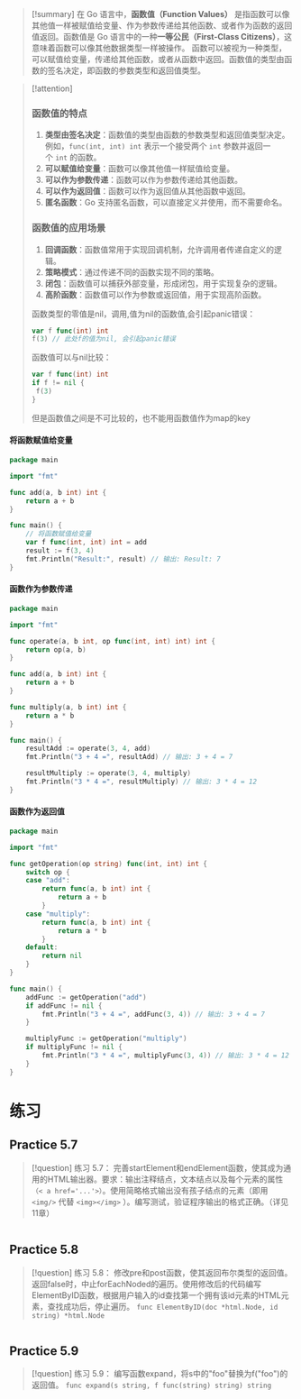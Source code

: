 > [!summary] 
> 在 Go 语言中，**函数值（Function Values）** 是指函数可以像其他值一样被赋值给变量、作为参数传递给其他函数、或者作为函数的返回值返回。函数值是 Go 语言中的一种**一等公民（First-Class Citizens）**，这意味着函数可以像其他数据类型一样被操作。
> 函数可以被视为一种类型，可以赋值给变量，传递给其他函数，或者从函数中返回。函数值的类型由函数的签名决定，即函数的参数类型和返回值类型。

> [!attention] 
> ### 函数值的特点
> 1. **类型由签名决定**：函数值的类型由函数的参数类型和返回值类型决定。例如，`func(int, int) int` 表示一个接受两个 `int` 参数并返回一个 `int` 的函数。
> 2. **可以赋值给变量**：函数可以像其他值一样赋值给变量。
> 3. **可以作为参数传递**：函数可以作为参数传递给其他函数。
> 4. **可以作为返回值**：函数可以作为返回值从其他函数中返回。
> 5. **匿名函数**：Go 支持匿名函数，可以直接定义并使用，而不需要命名。
>    
> ### 函数值的应用场景
> 1. **回调函数**：函数值常用于实现回调机制，允许调用者传递自定义的逻辑。
> 2. **策略模式**：通过传递不同的函数实现不同的策略。
> 3. **闭包**：函数值可以捕获外部变量，形成闭包，用于实现复杂的逻辑。
> 4. **高阶函数**：函数值可以作为参数或返回值，用于实现高阶函数。
> 
>  函数类型的零值是nil，调用,值为nil的函数值,会引起panic错误：
>  ``` go
> var f func(int) int
> f(3) // 此处f的值为nil, 会引起panic错误
> ```
>  函数值可以与nil比较：
>  ``` go
> var f func(int) int
> if f != nil {
> 	f(3)
> }
> ```
> 但是函数值之间是不可比较的，也不能用函数值作为map的key

#### 将函数赋值给变量
``` go
package main

import "fmt"

func add(a, b int) int {
    return a + b
}

func main() {
    // 将函数赋值给变量
    var f func(int, int) int = add
    result := f(3, 4)
    fmt.Println("Result:", result) // 输出: Result: 7
}
```

#### 函数作为参数传递
``` go
package main

import "fmt"

func operate(a, b int, op func(int, int) int) int {
    return op(a, b)
}

func add(a, b int) int {
    return a + b
}

func multiply(a, b int) int {
    return a * b
}

func main() {
    resultAdd := operate(3, 4, add)
    fmt.Println("3 + 4 =", resultAdd) // 输出: 3 + 4 = 7

    resultMultiply := operate(3, 4, multiply)
    fmt.Println("3 * 4 =", resultMultiply) // 输出: 3 * 4 = 12
}
```

#### 函数作为返回值
``` go
package main

import "fmt"

func getOperation(op string) func(int, int) int {
    switch op {
    case "add":
        return func(a, b int) int {
            return a + b
        }
    case "multiply":
        return func(a, b int) int {
            return a * b
        }
    default:
        return nil
    }
}

func main() {
    addFunc := getOperation("add")
    if addFunc != nil {
        fmt.Println("3 + 4 =", addFunc(3, 4)) // 输出: 3 + 4 = 7
    }

    multiplyFunc := getOperation("multiply")
    if multiplyFunc != nil {
        fmt.Println("3 * 4 =", multiplyFunc(3, 4)) // 输出: 3 * 4 = 12
    }
}
```



# 练习
## Practice 5.7
> [!question] 
> 练习 5.7： 完善startElement和endElement函数，使其成为通用的HTML输出器。要求：输出注释结点，文本结点以及每个元素的属性`（< a href='...'>）`。使用简略格式输出没有孩子结点的元素（即用 `<img/>` 代替 `<img></img>` ）。编写测试，验证程序输出的格式正确。（详见11章）
``` go

```

## Practice 5.8
> [!question] 
> 练习 5.8： 修改pre和post函数，使其返回布尔类型的返回值。返回false时，中止forEachNoded的遍历。使用修改后的代码编写ElementByID函数，根据用户输入的id查找第一个拥有该id元素的HTML元素，查找成功后，停止遍历。
> `func ElementByID(doc *html.Node, id string) *html.Node`
``` go

```
## Practice 5.9
> [!question] 
> 练习 5.9： 编写函数expand，将s中的"foo"替换为f("foo")的返回值。
> `func expand(s string, f func(string) string) string`
``` go

```
